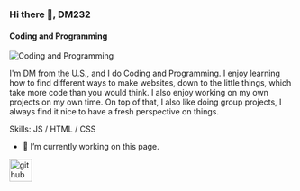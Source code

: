 ### Hi there 👋, DM232
#### Coding and Programming
![Coding and Programming](https://github.com/DM232/DM232/assets/143013580/50d64115-69c6-48c8-934f-2156163e3014)

I'm DM from the U.S., and I do Coding and Programming. I enjoy learning how to find different ways to make websites, down to the little things, which take more code than you would think. I also enjoy working on my own projects on my own time. On top of that, I also like doing group projects, I always find it nice to have a fresh perspective on things.

Skills: JS / HTML / CSS

- 🔭 I’m currently working on this page. 


[<img src='https://cdn.jsdelivr.net/npm/simple-icons@3.0.1/icons/github.svg' alt='github' height='40'>](https://github.com/DM232)  




